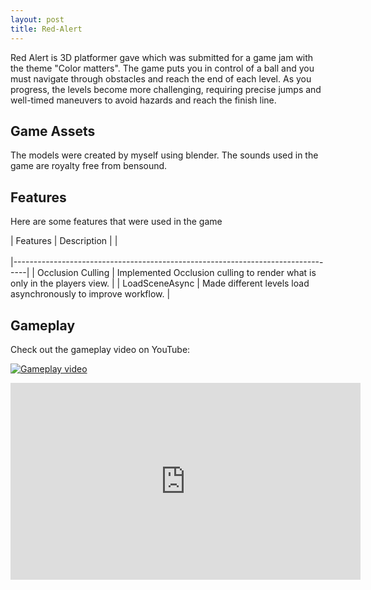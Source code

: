 ```yaml
---
layout: post
title: Red-Alert
---
```


Red Alert is 3D platformer gave which was submitted for a game jam with the theme "Color matters". The game puts you in control of a ball and you must navigate through obstacles and reach the end of each level. As you progress, the levels become more challenging, requiring precise jumps and well-timed maneuvers to avoid hazards and reach the finish line.


## Game Assets

The models were created by myself using blender. The sounds used in the game are royalty free from bensound.


## Features

Here are some features that were used in the game

| Features        | Description                                              |
|<br/><br/>|---------------------------------------------------------------------------------|
| Occlusion Culling | Implemented Occlusion culling to render what is only in the players view. |
| LoadSceneAsync   | Made different levels load asynchronously to improve workflow.           |


## Gameplay

Check out the gameplay video on YouTube:

[![Gameplay video](https://img.youtube.com/vi/RsPWGuCCzLQ/0.jpg)](https://www.youtube.com/watch?v=RsPWGuCCzLQ)

<iframe width="560" height="315" src="https://www.youtube.com/embed/RsPWGuCCzLQ" frameborder="0" allowfullscreen></iframe>


